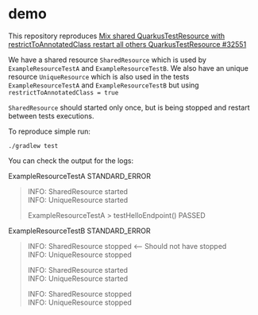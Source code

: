 # demo

This repository reproduces [ Mix shared QuarkusTestResource with restrictToAnnotatedClass restart all others QuarkusTestResource #32551 ](https://github.com/quarkusio/quarkus/issues/32551#issuecomment-1504676047)


We have a shared resource `SharedResource` which is used by `ExampleResourceTestA` and `ExampleResourceTestB`. 
We also have an unique resource `UniqueResource` which is also used in the tests `ExampleResourceTestA` and
`ExampleResourceTestB` but using `restrictToAnnotatedClass = true`

`SharedResource` should started only once, but is being stopped and restart between tests executions.

To reproduce simple run:

`./gradlew test`

You can check the output for the logs:

ExampleResourceTestA STANDARD_ERROR  
> 
>    INFO: SharedResource started    
>    INFO: UniqueResource started
> 
> ExampleResourceTestA > testHelloEndpoint() PASSED

ExampleResourceTestB STANDARD_ERROR  
>    INFO: SharedResource stopped  <-- Should not have stopped    
>    INFO: UniqueResource stopped  
> 
>    INFO: SharedResource started   
>    INFO: UniqueResource started
> 
>    INFO: SharedResource stopped  
>    INFO: UniqueResource stopped